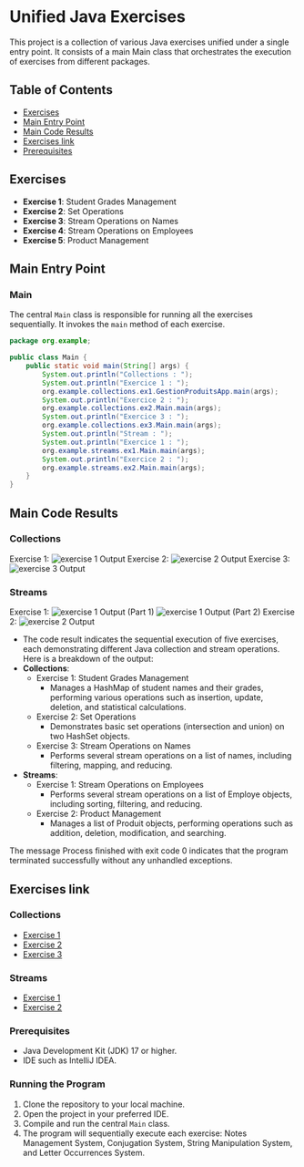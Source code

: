 # Unified Java Exercises

This project is a collection of various Java exercises unified under a single entry point. It consists of a main Main class that orchestrates the execution of exercises from different packages.

## Table of Contents

- [Exercises](#exercises)
- [Main Entry Point](#main-entry-point)
- [Main Code Results](#main-code-results)
- [Exercises link](#exercises-link)
- [Prerequisites](#prerequisites)

## Exercises

- **Exercise 1**: Student Grades Management
- **Exercise 2**: Set Operations
- **Exercise 3**: Stream Operations on Names
- **Exercise 4**: Stream Operations on Employees
- **Exercise 5**: Product Management

## Main Entry Point

### Main

The central `Main` class is responsible for running all the exercises sequentially. It invokes the `main` method of each exercise.

```java
package org.example;

public class Main {
    public static void main(String[] args) {
        System.out.println("Collections : ");
        System.out.println("Exercice 1 : ");
        org.example.collections.ex1.GestionProduitsApp.main(args);
        System.out.println("Exercice 2 : ");
        org.example.collections.ex2.Main.main(args);
        System.out.println("Exercice 3 : ");
        org.example.collections.ex3.Main.main(args);
        System.out.println("Stream : ");
        System.out.println("Exercice 1 : ");
        org.example.streams.ex1.Main.main(args);
        System.out.println("Exercice 2 : ");
        org.example.streams.ex2.Main.main(args);
    }
}
```

## Main Code Results

### Collections

Exercise 1:
![exercise 1 Output](screenshots/col-ex1-result.png)
Exercise 2:
![exercise 2 Output](screenshots/col-ex2-result.png)
Exercise 3:
![exercise 3 Output](screenshots/col-ex3-result.png)

### Streams

Exercise 1:
![exercise 1 Output (Part 1)](screenshots/str-ex1-result-p1.png)
![exercise 1 Output (Part 2)](screenshots/str-ex1-result-p2.png)
Exercise 2:
![exercise 2 Output](screenshots/str-ex2-result.png)


- The code result indicates the sequential execution of five exercises, each demonstrating different Java collection and stream operations. Here is a breakdown of the output:
- **Collections**:
  - Exercise 1: Student Grades Management  
    - Manages a HashMap of student names and their grades, performing various operations such as insertion, update, deletion, and statistical calculations.
  - Exercise 2: Set Operations  
    - Demonstrates basic set operations (intersection and union) on two HashSet objects.
  - Exercise 3: Stream Operations on Names  
    - Performs several stream operations on a list of names, including filtering, mapping, and reducing.
- **Streams**:
  - Exercise 1: Stream Operations on Employees  
    - Performs several stream operations on a list of Employe objects, including sorting, filtering, and reducing.
  - Exercise 2: Product Management  
    - Manages a list of Produit objects, performing operations such as addition, deletion, modification, and searching.

The message Process finished with exit code 0 indicates that the program terminated successfully without any unhandled exceptions.

## Exercises link

### Collections
- [Exercise 1](src/main/java/org/example/collections/ex1/readme.md)
- [Exercise 2](src/main/java/org/example/collections/ex2/readme.md)
- [Exercise 3](src/main/java/org/example/collections/ex3/readme.md)

### Streams
- [Exercise 1](src/main/java/org/example/streams/ex1/readme.md)
- [Exercise 2](src/main/java/org/example/streams/ex1/readme.md)


### Prerequisites

- Java Development Kit (JDK) 17 or higher.
- IDE such as IntelliJ IDEA.

### Running the Program

1. Clone the repository to your local machine.
2. Open the project in your preferred IDE.
3. Compile and run the central `Main` class.
4. The program will sequentially execute each exercise: Notes Management System, Conjugation System, String Manipulation System, and Letter Occurrences System.
